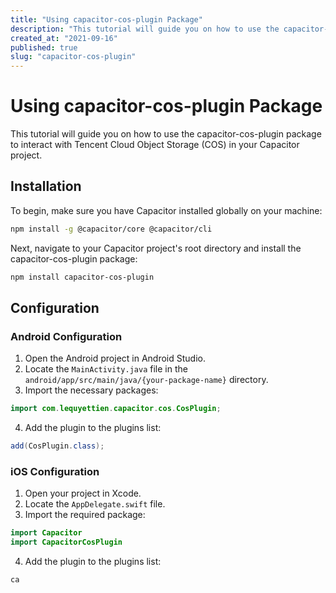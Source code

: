 ```yaml
---
title: "Using capacitor-cos-plugin Package"
description: "This tutorial will guide you on how to use the capacitor-cos-plugin package to interact with Tencent Cloud Object Storage (COS) in your Capacitor project."
created_at: "2021-09-16"
published: true
slug: "capacitor-cos-plugin"
---
```


# Using capacitor-cos-plugin Package

This tutorial will guide you on how to use the capacitor-cos-plugin package to interact with Tencent Cloud Object Storage (COS) in your Capacitor project.

## Installation

To begin, make sure you have Capacitor installed globally on your machine:

```bash
npm install -g @capacitor/core @capacitor/cli
```

Next, navigate to your Capacitor project's root directory and install the capacitor-cos-plugin package:

```bash
npm install capacitor-cos-plugin
```

## Configuration

### Android Configuration

1. Open the Android project in Android Studio.
2. Locate the `MainActivity.java` file in the `android/app/src/main/java/{your-package-name}` directory.
3. Import the necessary packages:

```java
import com.lequyettien.capacitor.cos.CosPlugin;
```

4. Add the plugin to the plugins list:

```java
add(CosPlugin.class);
```

### iOS Configuration

1. Open your project in Xcode.
2. Locate the `AppDelegate.swift` file.
3. Import the required package:

```swift
import Capacitor
import CapacitorCosPlugin
```

4. Add the plugin to the plugins list:

```swift
ca